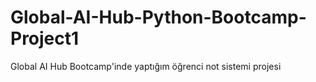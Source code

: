 # Global-AI-Hub-Python-Bootcamp-Project1
Global AI Hub Bootcamp'inde yaptığım öğrenci not sistemi projesi
